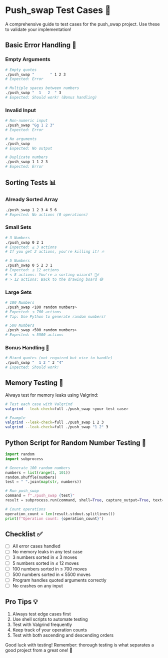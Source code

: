 # Push_swap Test Cases 🧪

A comprehensive guide to test cases for the push_swap project. Use these to validate your implementation! 

## Basic Error Handling 🚫

### Empty Arguments
```bash
# Empty quotes
./push_swap "       " 1 2 3 
# Expected: Error

# Multiple spaces between numbers
./push_swap "  1   2  " 3
# Expected: Should work! (Bonus handling)
```

### Invalid Input
```bash
# Non-numeric input
./push_swap "Gg 1 2 3" 
# Expected: Error

# No arguments
./push_swap
# Expected: No output

# Duplicate numbers
./push_swap 1 1 2 3
# Expected: Error
```

## Sorting Tests 📊

### Already Sorted Array
```bash
./push_swap 1 2 3 4 5 6
# Expected: No actions (0 operations)
```

### Small Sets
```bash
# 3 Numbers
./push_swap 0 2 1 
# Expected: ≤ 3 actions
# If you get 2 actions, you're killing it! 🔥

# 5 Numbers
./push_swap 0 5 2 3 1
# Expected: ≤ 12 actions
# < 8 actions: You're a sorting wizard! 🧙‍♂️
# > 12 actions: Back to the drawing board 😅
```

### Large Sets
```bash
# 100 Numbers
./push_swap <100 random numbers>
# Expected: ≤ 700 actions
# Tip: Use Python to generate random numbers!

# 500 Numbers
./push_swap <500 random numbers>
# Expected: ≤ 5500 actions
```

### Bonus Handling 🎯
```bash
# Mixed quotes (not required but nice to handle)
./push_swap "  1 2 " 3 "4"
# Expected: Should work!
```

## Memory Testing 🧹

Always test for memory leaks using Valgrind:
```bash
# Test each case with Valgrind
valgrind --leak-check=full ./push_swap <your test case>

# Example
valgrind --leak-check=full ./push_swap 1 2 3
valgrind --leak-check=full ./push_swap "1 2" 3
```

## Python Script for Random Number Testing 🐍
```python
import random
import subprocess

# Generate 100 random numbers
numbers = list(range(1, 101))
random.shuffle(numbers)
test = " ".join(map(str, numbers))

# Run push_swap
command = f"./push_swap {test}"
result = subprocess.run(command, shell=True, capture_output=True, text=True)

# Count operations
operation_count = len(result.stdout.splitlines())
print(f"Operation count: {operation_count}")
```

## Checklist ✅

- [ ] All error cases handled
- [ ] No memory leaks in any test case
- [ ] 3 numbers sorted in ≤ 3 moves
- [ ] 5 numbers sorted in ≤ 12 moves
- [ ] 100 numbers sorted in ≤ 700 moves
- [ ] 500 numbers sorted in ≤ 5500 moves
- [ ] Program handles quoted arguments correctly
- [ ] No crashes on any input

## Pro Tips 💡

1. Always test edge cases first
2. Use shell scripts to automate testing
3. Test with Valgrind frequently
4. Keep track of your operation counts
5. Test with both ascending and descending orders

Good luck with testing! Remember: thorough testing is what separates a good project from a great one! 🚀

